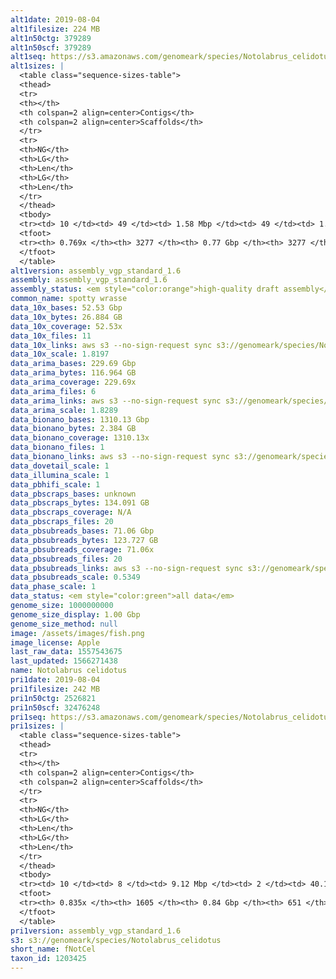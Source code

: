 ```yaml
---
alt1date: 2019-08-04
alt1filesize: 224 MB
alt1n50ctg: 379289
alt1n50scf: 379289
alt1seq: https://s3.amazonaws.com/genomeark/species/Notolabrus_celidotus/fNotCel1/assembly_vgp_standard_1.6/fNotCel1.alt.asm.20190804.fasta.gz
alt1sizes: |
  <table class="sequence-sizes-table">
  <thead>
  <tr>
  <th></th>
  <th colspan=2 align=center>Contigs</th>
  <th colspan=2 align=center>Scaffolds</th>
  </tr>
  <tr>
  <th>NG</th>
  <th>LG</th>
  <th>Len</th>
  <th>LG</th>
  <th>Len</th>
  </tr>
  </thead>
  <tbody>
  <tr><td> 10 </td><td> 49 </td><td> 1.58 Mbp </td><td> 49 </td><td> 1.58 Mbp </td></tr>  <tr><td> 20 </td><td> 128 </td><td> 1.07 Mbp </td><td> 128 </td><td> 1.07 Mbp </td></tr>  <tr><td> 30 </td><td> 239 </td><td> 0.76 Mbp </td><td> 239 </td><td> 0.76 Mbp </td></tr>  <tr><td> 40 </td><td> 395 </td><td> 0.55 Mbp </td><td> 395 </td><td> 0.55 Mbp </td></tr>  <tr style="background-color:#cccccc;"><td> 50 </td><td> 614 </td><td> 0.38 Mbp </td><td> 614 </td><td> 0.38 Mbp </td></tr>  <tr><td> 60 </td><td> 952 </td><td> 0.23 Mbp </td><td> 952 </td><td> 0.23 Mbp </td></tr>  <tr><td> 70 </td><td> 1618 </td><td> 93.99 Kbp </td><td> 1618 </td><td> 93.99 Kbp </td></tr>  <tr><td> 80 </td><td> - </td><td> - </td><td> - </td><td> - </td></tr>  <tr><td> 90 </td><td> - </td><td> - </td><td> - </td><td> - </td></tr>  <tr><td> 100 </td><td> - </td><td> - </td><td> - </td><td> - </td></tr>  </tbody>
  <tfoot>
  <tr><th> 0.769x </th><th> 3277 </th><th> 0.77 Gbp </th><th> 3277 </th><th> 0.77 Gbp </th></tr>
  </tfoot>
  </table>
alt1version: assembly_vgp_standard_1.6
assembly: assembly_vgp_standard_1.6
assembly_status: <em style="color:orange">high-quality draft assembly</em>
common_name: spotty wrasse
data_10x_bases: 52.53 Gbp
data_10x_bytes: 26.884 GB
data_10x_coverage: 52.53x
data_10x_files: 11
data_10x_links: aws s3 --no-sign-request sync s3://genomeark/species/Notolabrus_celidotus/fNotCel1/genomic_data/10x/ .<br>
data_10x_scale: 1.8197
data_arima_bases: 229.69 Gbp
data_arima_bytes: 116.964 GB
data_arima_coverage: 229.69x
data_arima_files: 6
data_arima_links: aws s3 --no-sign-request sync s3://genomeark/species/Notolabrus_celidotus/fNotCel1/genomic_data/arima/ .<br>
data_arima_scale: 1.8289
data_bionano_bases: 1310.13 Gbp
data_bionano_bytes: 2.384 GB
data_bionano_coverage: 1310.13x
data_bionano_files: 1
data_bionano_links: aws s3 --no-sign-request sync s3://genomeark/species/Notolabrus_celidotus/fNotCel1/genomic_data/bionano/ .<br>
data_dovetail_scale: 1
data_illumina_scale: 1
data_pbhifi_scale: 1
data_pbscraps_bases: unknown
data_pbscraps_bytes: 134.091 GB
data_pbscraps_coverage: N/A
data_pbscraps_files: 20
data_pbsubreads_bases: 71.06 Gbp
data_pbsubreads_bytes: 123.727 GB
data_pbsubreads_coverage: 71.06x
data_pbsubreads_files: 20
data_pbsubreads_links: aws s3 --no-sign-request sync s3://genomeark/species/Notolabrus_celidotus/fNotCel1/genomic_data/pacbio/ . --exclude "*scraps.bam* --exclude "*ccs.bam*"<br>
data_pbsubreads_scale: 0.5349
data_phase_scale: 1
data_status: <em style="color:green">all data</em>
genome_size: 1000000000
genome_size_display: 1.00 Gbp
genome_size_method: null
image: /assets/images/fish.png
image_license: Apple
last_raw_data: 1557543675
last_updated: 1566271438
name: Notolabrus celidotus
pri1date: 2019-08-04
pri1filesize: 242 MB
pri1n50ctg: 2526821
pri1n50scf: 32476248
pri1seq: https://s3.amazonaws.com/genomeark/species/Notolabrus_celidotus/fNotCel1/assembly_vgp_standard_1.6/fNotCel1.pri.asm.20190804.fasta.gz
pri1sizes: |
  <table class="sequence-sizes-table">
  <thead>
  <tr>
  <th></th>
  <th colspan=2 align=center>Contigs</th>
  <th colspan=2 align=center>Scaffolds</th>
  </tr>
  <tr>
  <th>NG</th>
  <th>LG</th>
  <th>Len</th>
  <th>LG</th>
  <th>Len</th>
  </tr>
  </thead>
  <tbody>
  <tr><td> 10 </td><td> 8 </td><td> 9.12 Mbp </td><td> 2 </td><td> 40.19 Mbp </td></tr>  <tr><td> 20 </td><td> 20 </td><td> 6.85 Mbp </td><td> 4 </td><td> 39.25 Mbp </td></tr>  <tr><td> 30 </td><td> 37 </td><td> 5.48 Mbp </td><td> 7 </td><td> 35.97 Mbp </td></tr>  <tr><td> 40 </td><td> 58 </td><td> 4.13 Mbp </td><td> 10 </td><td> 34.43 Mbp </td></tr>  <tr style="background-color:#cccccc;"><td> 50 </td><td> 89 </td><td style="background-color:#88ff88;"> 2.53 Mbp </td><td> 13 </td><td style="background-color:#88ff88;"> 32.48 Mbp </td></tr>  <tr><td> 60 </td><td> 137 </td><td> 1.67 Mbp </td><td> 16 </td><td> 31.37 Mbp </td></tr>  <tr><td> 70 </td><td> 227 </td><td> 0.75 Mbp </td><td> 19 </td><td> 29.43 Mbp </td></tr>  <tr><td> 80 </td><td> 608 </td><td> 0.10 Mbp </td><td> 25 </td><td> 5.69 Mbp </td></tr>  <tr><td> 90 </td><td> - </td><td> - </td><td> 97 </td><td> 0.37 Mbp </td></tr>  <tr><td> 100 </td><td> - </td><td> - </td><td> - </td><td> - </td></tr>  </tbody>
  <tfoot>
  <tr><th> 0.835x </th><th> 1605 </th><th> 0.84 Gbp </th><th> 651 </th><th> 0.93 Gbp </th></tr>
  </tfoot>
  </table>
pri1version: assembly_vgp_standard_1.6
s3: s3://genomeark/species/Notolabrus_celidotus
short_name: fNotCel
taxon_id: 1203425
---
```

